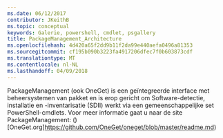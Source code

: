 ```yaml
---
ms.date: 06/12/2017
contributor: JKeithB
ms.topic: conceptual
keywords: Galerie, powershell, cmdlet, psgallery
title: PackageManagement_Architecture
ms.openlocfilehash: 4d420a65f2dd9b11f2da99e440aefa0496a81353
ms.sourcegitcommit: cf195b090b3223fa4917206dfec7f0b603873cdf
ms.translationtype: MT
ms.contentlocale: nl-NL
ms.lasthandoff: 04/09/2018
---
```

PackageManagement (ook OneGet) is een geïntegreerde interface met beheersystemen van pakket en is erop gericht om Software-detectie, installatie en -inventarisatie (SDII) werkt via een gemeenschappelijke set PowerShell-cmdlets. Voor meer informatie gaat u naar de site PackageManagement: () [OneGet.org]https://github.com/OneGet/oneget/blob/master/readme.md)